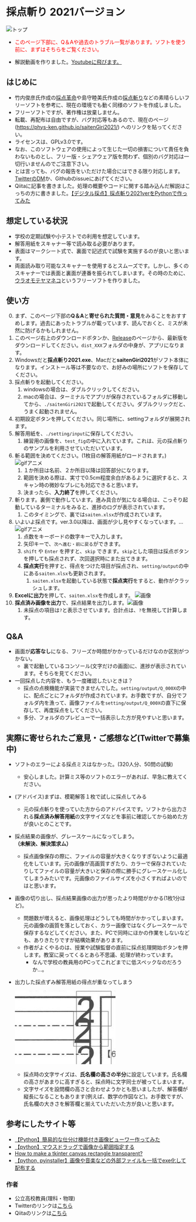 # 採点斬り 2021バージョン
![トップ](./appfigs/top.png)
* <font color="red">このページ下部に、Q＆Aや過去のトラブル一覧があります。ソフトを使う前に、まずはそちらをご覧ください。</font>

* 解説動画を作りました。[Youtubeに飛びます。](https://youtu.be/zhaWaxFah2g)


## はじめに
* 竹内俊彦氏作成の[採点革命](http://www.nurs.or.jp/~lionfan/freesoft_45.html)や島守睦美氏作成の[採点斬り](http://www.nurs.or.jp/~lionfan/freesoft_49.html)などの素晴らしいフリーソフトを参考に、現在の環境でも動く同様のソフトを作成しました。
* フリーソフトですが、著作権は放棄しません。
* 転載、再配布は自由ですが、バグ対応等もあるので、現在のページ (https://phys-ken.github.io/saitenGiri2021/) へのリンクを貼ってください。
* ライセンスは、GPLv3.0です。
* なお、このソフトウェアの使用によって生じた一切の損害について責任を負わないものとし、フリー版・シェアウェア版を問わず、個別のバグ対応は一切行いませんのでご注意下さい。
* とは言っても、バグの報告をいただけた場合にはできる限り対応します。[TwitterのDM](https://twitter.com/phys_ken)か、Githubのissueにあげてください。
* Qiitaに記事を書きました。処理の概要やコードに関する踏み込んだ解説はこっちの方に書きました。[【デジタル採点】採点斬り2021verをPythonで作ってみた](https://qiita.com/phys-ken/items/4fac021504d7fe6b98b2)

## 想定している状況
* 学校の定期試験や小テストでの利用を想定しています。
* 解答用紙をスキャナー等で読み取る必要があります。
* 表面はマークシート式で、裏面で記述式で試験を実施するのが良いと思います。
* 両面読み取り可能なスキャナーを使用するとスムーズです。しかし、多くのスキャナーでは表面と裏面が連番を振られてしまいます。その時のために、[ウラオモテヤマネコ](https://phys-ken.github.io/uraomoteYamaneko/)というフリーソフトを作りました。

## 使い方
0. まず、このページ下部の**Q＆A**と**寄せられた質問・意見**をみることをおすすめします。過去にあったトラブルが載っています、読んでおくと、ミスが未然に防げるかもしれません。
1. このページ右上のダウンロードボタンか、[Release](https://github.com/phys-ken/saitenGiri2021/releases)のページから、最新版をダウンロードしてください。`dist_XXX`フォルダの中身が、アプリになります。
1. Windowsだと**採点斬り2021.exe**、Macだと**saitenGiri2021**がソフト本体になります。インストール等は不要なので、お好みの場所にソフトを保存してください。
1. 採点斬りを起動してください。
    1. windowsの場合は、ダブルクリックしてください。
    1. macの場合は、ターミナルでアプリが保存されているフォルダに移動してから、`./saitenGiri2021`で起動してください。ダブルクリックだと、うまく起動されません。
1. 初期設定ボタンを押してください。同じ場所に、settingフォルダが展開されます。
1. 解答用紙を、`./setting/input`に保存してください。
    1. 練習用の画像を、`test_fig`の中に入れています。これは、元の採点斬りのサンプルを利用させていただいています。
3. 斬る範囲を決めてください。(1枚目の解答用紙がロードされます。)![gifアニメ](appfigs/1giri.gif)
    1. １か所目は名前、２か所目以降は回答部分になります。
    1. 範囲を決める際は、実寸で0.5cm程度余白があるように選択すると、スキャン時の微妙なブレにも対応できると思います。
    1. 決まったら、**入力終了**を押してください。
4. 斬ります。裏側で動作しています。進み具合が気になる場合は、こっそり起動しているターミナルをみると、進捗のログが表示されています。
    1. このタイミングで、裏では`saiten.xlsx`が作成されています。
5. いよいよ採点です。ver.3.0以降は、画面が少し見やすくなっています。...![gifアニメ](appfigs/2saiten.gif)
    1. 点数をキーボードの数字キーで入力します。
    1. 矢印キーで、`次へ進む・前に戻る`ができます。
    1. `shift` や `Enter` を押すと、`skip` できます。`skip`とした項目は採点ボタンを押しても採点されず、次回選択時にまた出てきます。
    1. **採点実行**を押すと、得点をつけた項目が採点され、`setting/output`の中にある`saiten.xlsx`も更新されます。
        1. `saiten.xlsx`を起動している状態で**採点実行**をすると、動作がクラッシュします。
6. **Excelに出力**を押して、`saiten.xlsx`を作成します。 ![画像](appfigs/3xlsx.png)
7. **採点済み画像を出力**で、採点結果を出力します。![画像](appfigs/4kaitouyousi.jpg)
    1. 未採点の項目は`?`と表示させています。合計点は、`?`を無視して計算します。


## Q&A
* 画面が**応答なし**になる、フリーズか時間がかかっているだけなのか区別がつかない。
  * 裏で起動しているコンソール(文字だけの画面)に、進捗が表示されています。そちらを見てください。
* 一回採点した内容を、もう一度確認したいときは？
  * 採点の点検機能が実装できませんでした。`setting/output/Q_000X`の中に、配点ごとにフォルダが作成されています。お手数ですが、自分でフォルダ内を漁って、画像ファイルを`setting/output/Q_000X`の直下に保存して、再度採点をしてください。
  * 多分、フォルダのプレビューで一括表示した方が見やすいと思います。

## 実際に寄せられたご意見・ご感想など(Twitterで募集中)
* ソフトのエラーによる採点ミスはなかった。(320人分、50問の試験)
  * 安心しました。計算ミス等のソフトのエラーがあれば、早急に教えてください。
* (アドバイス)まずは、模範解答１枚で試しに採点してみる
  * 元の採点斬りを使っていた方からのアドバイスです。ソフトから出力される**採点済み解答用紙**の文字サイズなどを事前に確認してから始めた方が良いとのことです。
* 採点結果の画像が、グレースケールになってしまう。**（未解決、解決策求ム）**
  * 採点画像保存の際に、ファイルの容量が大きくなりすぎないように最適化をしています。元の画像が高画質すぎたり、カラーで保存されていたりしてファイルの容量が大きいと保存の際に勝手にグレースケール化してしまうみたいです。元画像のファイルサイズを小さくすればよいのではと思います。
* 画像の切り出し、採点結果画像の出力が思ったより時間がかかる(1枚1分ほど)。
  * 問題数が増えると、画像処理はどうしても時間がかかってしまいます。元の画像の画質を落としておく、カラー画像ではなくグレースケールで保存するなどしてください。また、PCで同時にほかの作業をしないなども、ありきたりですが結構効果があります。
  * 作者がよくやるのは、授業や試験監督の直前に採点処理開始ボタンを押します。教室に戻ってくるとあら不思議、処理が終わっています。
    * なんで学校の教員用のPCってこれどまでに低スペックなのだろうか...。 
* 出力した採点ずみ解答用紙の得点が重なってしまう

  ![参考画像を準備中です。](appfigs/kasanari.png)
  * 採点時の文字サイズは、**氏名欄の高さの半分**に設定しています。氏名欄の高さがあまりに高すぎると、採点時に文字同士が被ってしまいます。
  * 文字サイズを設問欄の高さと合わせようかとも思いましたが、解答欄が縦長になることもあります(例えば、数学の作図など)。お手数ですが、氏名欄の大きさを解答欄と揃えていただいた方が良いと思います。


## 参考にしたサイト等
* [【Python】簡易的な仕分け機能付き画像ビューワー作ってみた](https://qiita.com/hisakichi95/items/84b73ba14731bc68608a)
* [【python】マウスドラッグで画像から範囲指定する](https://qiita.com/hisakichi95/items/47f6d37e6f425f29c8a8)
* [How to make a tkinter canvas rectangle transparent?](https://stackoverflow.com/questions/54637795/how-to-make-a-tkinter-canvas-rectangle-transparent/54645103)
* [【python, pyinstaller】画像や音楽などの外部ファイルも一括でexe化して配布する](https://msteacher.hatenablog.jp/entry/2020/06/27/170529)


### 作者
* 公立高校教員(理科・物理)
* Twitterのリンクは[こちら](https://twitter.com/phys_ken)
* Qiitaのリンクは[こちら](https://qiita.com/phys-ken)
